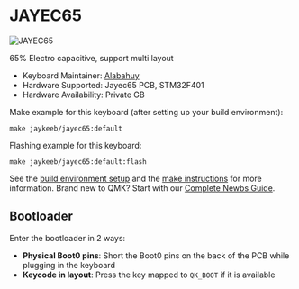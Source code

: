 # JAYEC65

![JAYEC65]( )

65% Electro capacitive, support multi layout

* Keyboard Maintainer: [Alabahuy](https://github.com/Alabahuy)
* Hardware Supported: Jayec65 PCB, STM32F401
* Hardware Availability: Private GB

Make example for this keyboard (after setting up your build environment):

    make jaykeeb/jayec65:default

Flashing example for this keyboard:

    make jaykeeb/jayec65:default:flash

See the [build environment setup](https://docs.qmk.fm/#/getting_started_build_tools) and the [make instructions](https://docs.qmk.fm/#/getting_started_make_guide) for more information. Brand new to QMK? Start with our [Complete Newbs Guide](https://docs.qmk.fm/#/newbs).

## Bootloader

Enter the bootloader in 2 ways:

* **Physical Boot0 pins**: Short the Boot0 pins on the back of the PCB while plugging in the keyboard
* **Keycode in layout**: Press the key mapped to `QK_BOOT` if it is available
